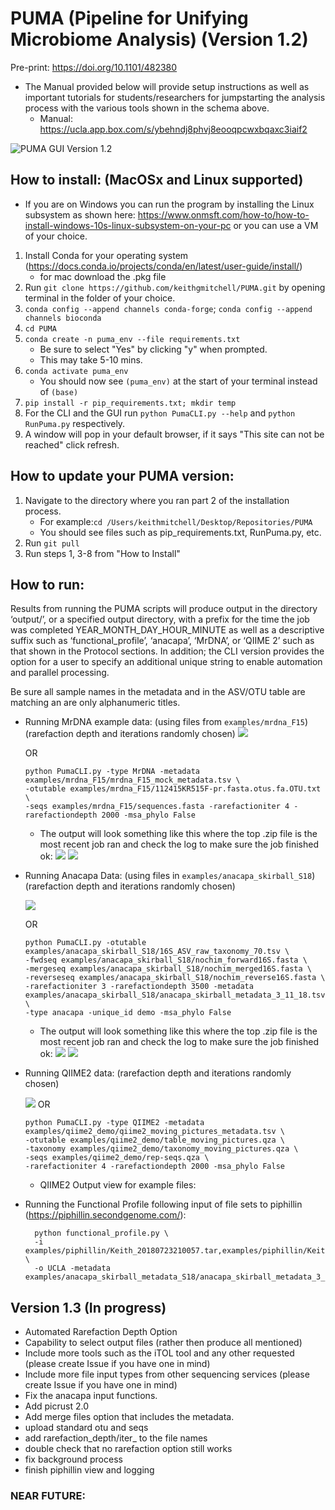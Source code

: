 # PUMA (Pipeline for Unifying Microbiome Analysis) (Version 1.2)
Pre-print: https://doi.org/10.1101/482380
+ The Manual provided below will provide setup instructions as well as important tutorials for 
students/researchers for jumpstarting the analysis process with the various tools shown in the 
schema above.
    + Manual: https://ucla.app.box.com/s/ybehndj8phvj8eooqpcwxbqaxc3iaif2

![PUMA GUI Version 1.2](https://github.com/keithgmitchell/PUMA/blob/master/examples/PUMA_flowchart.PNG)


## How to install: (MacOSx and Linux supported)
- If you are on Windows you can run the program by installing the Linux subsystem as shown here: https://www.onmsft.com/how-to/how-to-install-windows-10s-linux-subsystem-on-your-pc or you can use a VM of your choice. 

1. Install Conda for your operating system (https://docs.conda.io/projects/conda/en/latest/user-guide/install/)
    - for mac download the .pkg file
2. Run `git clone https://github.com/keithgmitchell/PUMA.git` by opening terminal in the folder of your choice.
3. `conda config --append channels conda-forge`; `conda config --append channels bioconda`
4. `cd PUMA`
4. `conda create -n puma_env --file requirements.txt`
    - Be sure to select "Yes" by clicking "y" when prompted. 
    - This may take 5-10 mins. 
5. `conda activate puma_env`
    - You should now see `(puma_env)` at the start of your terminal instead of `(base)`
6. `pip install -r pip_requirements.txt; mkdir temp`
7. For the CLI and the GUI run `python PumaCLI.py --help` and `python RunPuma.py` respectively.
8. A window will pop in your default browser, if it says "This site can not be reached" click refresh. 

## How to update your PUMA version:
1. Navigate to the directory where you ran part 2 of the installation process. 
    - For example:`cd /Users/keithmitchell/Desktop/Repositories/PUMA`
    - You should see files such as pip_requirements.txt, RunPuma.py, etc.
2. Run `git pull`
3. Run steps 1, 3-8 from "How to Install"

## How to run:
Results from running the PUMA scripts will produce output in the directory ‘output/’, 
or a specified output directory, with a prefix for the time the job was completed YEAR_MONTH_DAY_HOUR_MINUTE 
as well as a descriptive suffix such as ‘functional_profile’, ‘anacapa’, ‘MrDNA’, or ‘QIIME 2’ such as that 
shown in the Protocol sections. In addition; the CLI version provides the option for a user to specify an additional 
unique string to enable automation and parallel processing.

Be sure all sample names in the metadata and in the ASV/OTU table are matching an are only alphanumeric titles.
+ Running MrDNA example data: (using files from `examples/mrdna_F15`) (rarefaction depth and iterations randomly chosen)
    ![](.README_images/mr_dna.png)
    
    OR 
    
    ```
    python PumaCLI.py -type MrDNA -metadata examples/mrdna_F15/mrdna_F15_mock_metadata.tsv \
    -otutable examples/mrdna_F15/112415KR515F-pr.fasta.otus.fa.OTU.txt \
    -seqs examples/mrdna_F15/sequences.fasta -rarefactioniter 4 -rarefactiondepth 2000 -msa_phylo False
    ```
  
    - The output will look something like this where the top .zip file is the most recent job ran and check the log to make sure the job finished ok:
    ![](.README_images/mrdna_out.png)
    ![](.README_images/mrdna_logfile.png)


+ Running Anacapa Data: (using files in `examples/anacapa_skirball_S18`) (rarefaction depth and iterations randomly chosen)
    
    ![](.README_images/anacapa_input2.png)
    
    OR
    
    ```
    python PumaCLI.py -otutable examples/anacapa_skirball_S18/16S_ASV_raw_taxonomy_70.tsv \
    -fwdseq examples/anacapa_skirball_S18/nochim_forward16S.fasta \
    -mergeseq examples/anacapa_skirball_S18/nochim_merged16S.fasta \
    -reverseseq examples/anacapa_skirball_S18/nochim_reverse16S.fasta \
    -rarefactioniter 3 -rarefactiondepth 3500 -metadata examples/anacapa_skirball_S18/anacapa_skirball_metadata_3_11_18.tsv \
    -type anacapa -unique_id demo -msa_phylo False
    ```
    - The output will look something like this where the top .zip file is the most recent job ran and check the log to make sure the job finished ok:
        ![](.README_images/anacapa_outputlist.png)
        ![](.README_images/anacapa_output.png)
    
+ Running QIIME2 data: (rarefaction depth and iterations randomly chosen)

    ![](.README_images/qiime2_input.png)
    OR
    ```
    python PumaCLI.py -type QIIME2 -metadata examples/qiime2_demo/qiime2_moving_pictures_metadata.tsv \
    -otutable examples/qiime2_demo/table_moving_pictures.qza \
    -taxonomy examples/qiime2_demo/taxonomy_moving_pictures.qza \
    -seqs examples/qiime2_demo/rep-seqs.qza \ 
    -rarefactioniter 4 -rarefactiondepth 2000 -msa_phylo False
    ```
  
    - QIIME2 Output view for example files:
    

+ Running the Functional Profile following input of file sets to piphillin (https://piphillin.secondgenome.com/):  

        python functional_profile.py \
        -i examples/piphillin/Keith_20180723210057.tar,examples/piphillin/Keith_20180723214258.tar \
        -o UCLA -metadata examples/anacapa_skirball_metadata_S18/anacapa_skirball_metadata_3_11_18.tsv      



## Version 1.3 (In progress)
+ Automated Rarefaction Depth Option
+ Capability to select output files (rather then produce all mentioned)
+ Include more tools such as the iTOL tool and any other requested (please create Issue if you have one in mind)
+ Include more file input types from other sequencing services (please create Issue if you have one in mind)
+ Fix the anacapa input functions.
+ Add picrust 2.0
+ Add merge files option that includes the metadata. 
+ upload standard otu and seqs
+ add rarefaction_depth/iter_ to the file names
+ double check that no rarefaction option still works
+ fix background process
+ finish piphillin view and logging

### NEAR FUTURE:
